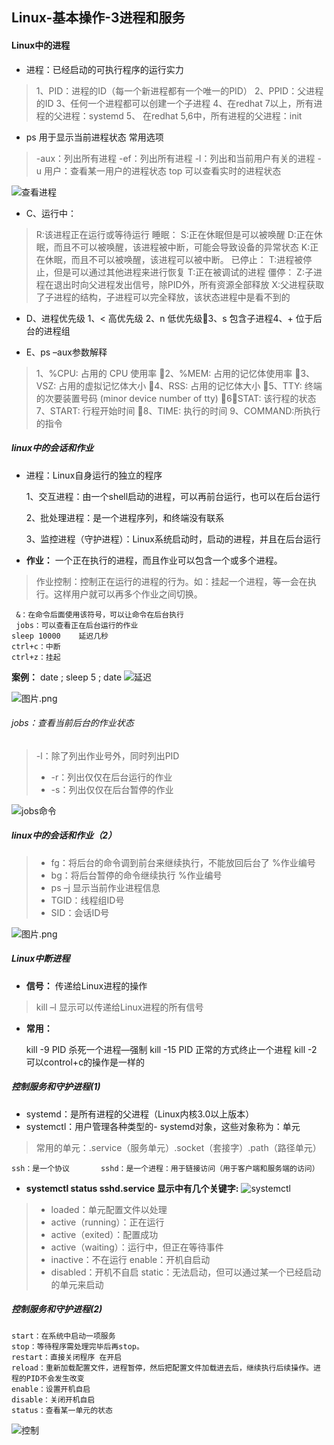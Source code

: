 ## Linux-基本操作-3进程和服务
#### Linux中的进程
- 进程：已经启动的可执行程序的运行实力
>1、PID：进程的ID（每一个新进程都有一个唯一的PID）
2、PPID：父进程的ID
3、任何一个进程都可以创建一个子进程
4、在redhat 7以上，所有进程的父进程：systemd
5、 在redhat 5,6中，所有进程的父进程：init

- ps 用于显示当前进程状态
常用选项
> -aux：列出所有进程
-ef：列出所有进程
-l：列出和当前用户有关的进程
-u 用户：查看某一用户的进程状态
 top 可以查看实时的进程状态

![查看进程](https://upload-images.jianshu.io/upload_images/7563229-3090534da38229cc.png?imageMogr2/auto-orient/strip%7CimageView2/2/w/1240)


- C、运行中：
> R:该进程正在运行或等待运行
睡眠：
S:正在休眠但是可以被唤醒
D:正在休眠，而且不可以被唤醒，该进程被中断，可能会导致设备的异常状态
K:正在休眠，而且不可以被唤醒，该进程可以被中断。
已停止：
T:进程被停止，但是可以通过其他进程来进行恢复
T:正在被调试的进程
僵停：
Z:子进程在退出时向父进程发出信号，除PID外，所有资源全部释放
X:父进程获取了子进程的结构，子进程可以完全释放，该状态进程中是看不到的

- D、进程优先级
1、< 高优先级
2、n   低优先级3、s   包含子进程4、+   位于后台的进程组
 
- E、ps –aux参数解释
>1、%CPU: 占用的 CPU 使用率 2、%MEM: 占用的记忆体使用率 3、VSZ: 占用的虚拟记忆体大小 4、RSS: 占用的记忆体大小 5、TTY: 终端的次要装置号码 (minor device number of tty) 6、STAT: 该行程的状态
7、START: 行程开始时间 8、TIME: 执行的时间
9、COMMAND:所执行的指令

##### linux中的会话和作业

- 进程：Linux自身运行的独立的程序


     1、交互进程：由一个shell启动的进程，可以再前台运行，也可以在后台运行

	 2、批处理进程：是一个进程序列，和终端没有联系

	3、监控进程（守护进程）：Linux系统启动时，启动的进程，并且在后台运行

-   **作业：**  一个正在执行的进程，而且作业可以包含一个或多个进程。

> 作业控制：控制正在运行的进程的行为。如：挂起一个进程，等一会在执行。这样用户就可以再多个作业之间切换。



     &：在命令后面使用该符号，可以让命令在后台执行
     jobs：可以查看正在后台运行的作业
    sleep 10000    延迟几秒
	ctrl+c：中断
	ctrl+z：挂起

  **案例：**  date ; sleep 5 ; date
![延迟](https://upload-images.jianshu.io/upload_images/7563229-9be3f2dc14158364.png?imageMogr2/auto-orient/strip%7CimageView2/2/w/1240)

![图片.png](https://upload-images.jianshu.io/upload_images/7563229-635cd476646b541f.png?imageMogr2/auto-orient/strip%7CimageView2/2/w/1240)

######  jobs：查看当前后台的作业状态

> -l：除了列出作业号外，同时列出PID
>- -r：列出仅仅在后台运行的作业
>- -s：列出仅仅在后台暂停的作业

![jobs命令](https://upload-images.jianshu.io/upload_images/7563229-1a984b3c1be8308e.png?imageMogr2/auto-orient/strip%7CimageView2/2/w/1240)

##### linux中的会话和作业（2）

>- fg：将后台的命令调到前台来继续执行，不能放回后台了
		%作业编号
>- bg：将后台暂停的命令继续执行
		 %作业编号
>- ps –j 显示当前作业进程信息
>- TGID：线程组ID号
>- SID：会话ID号

![图片.png](https://upload-images.jianshu.io/upload_images/7563229-12b0a3b20b2faf77.png?imageMogr2/auto-orient/strip%7CimageView2/2/w/1240)

##### Linux中断进程
-  **信号：**  传递给Linux进程的操作
> kill –l 显示可以传递给Linux进程的所有信号

-  **常用：** 



    kill -9 PID  杀死一个进程—强制
    kill -15 PID 正常的方式终止一个进程
    kill -2  可以control+c的操作是一样的
##### 控制服务和守护进程(1)
- systemd：是所有进程的父进程（Linux内核3.0以上版本）
- systemctl：用户管理各种类型的- systemd对象，这些对象称为：单元
> 常用的单元：.service（服务单元）.socket（套接字）.path（路径单元）

    ssh：是一个协议		sshd：是一个进程：用于链接访问（用于客户端和服务端的访问）

- **systemctl status sshd.service 显示中有几个关键字:**
![systemctl](https://upload-images.jianshu.io/upload_images/7563229-987a79666efc107a.png?imageMogr2/auto-orient/strip%7CimageView2/2/w/1240)

> - loaded：单元配置文件以处理
>- active（running）：正在运行
 >- active（exited）：配置成功
 >- active（waiting）：运行中，但正在等待事件		
 >- inactive：不在运行	enable：开机自启动
 >- disabled：开机不自启	static：无法启动，但可以通过某一个已经启动的单元来启动

##### 控制服务和守护进程(2)

    start：在系统中启动一项服务
    stop：等待程序需处理完毕后再stop。
    restart：直接关闭程序 在开启
    reload：重新加载配置文件，进程暂停，然后把配置文件加载进去后，继续执行后续操作。进程的PID不会发生改变
    enable：设置开机自启
    disable：关闭开机自启
    status：查看某一单元的状态

![控制](https://upload-images.jianshu.io/upload_images/7563229-36e13d292e46a504.png?imageMogr2/auto-orient/strip%7CimageView2/2/w/1240)





